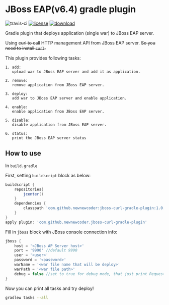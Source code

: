 # JBoss EAP(v6.4) gradle plugin

![travis-ci](https://travis-ci.org/newnewcoder/jboss-curl-gradle-plugin.svg?branch=master)
[![license](https://img.shields.io/badge/license-Apache%202-green.svg)](https://www.apache.org/licenses/LICENSE-2.0)
[![download](https://api.bintray.com/packages/newnewcoder/generic/jboss-curl-gradle-plugin/images/download.svg) ](https://bintray.com/newnewcoder/generic/jboss-curl-gradle-plugin/_latestVersion)

Gradle plugin that deploys application (single war) to JBoss EAP server.

Using ~~curl to call~~ HTTP management API from JBoss EAP server. ~~So you need to install `curl`.~~

This plugin provides following tasks:

    1. add: 
       upload war to JBoss EAP server and add it as application.
    
    2. remove: 
       remove application from JBoss EAP server.
    
    3. deploy: 
       add war to JBoss EAP server and enable application.
    
    4. enable: 
       enable application from JBoss EAP server.
    
    5. disable: 
       disable application from JBoss EAP server.
    
    6. status: 
       print the JBoss EAP server status

## How to use
In `build.gradle`

First, setting `buildscript` block as below:
~~~groovy
buildscript {
    repositories{
        jcenter()
    }
    dependencies {
        classpath 'com.github.newnewcoder:jboss-curl-gradle-plugin:1.0.1'
    }
}
apply plugin: 'com.github.newnewcoder.jboss-curl-gradle-plugin'
~~~

Fill in `jboss` block with JBoss console connection info:
~~~groovy
jboss {
    host = '<JBoss AP Server host>'
    port = '9990' //default 9990
    user = '<user>'
    password = '<password>'
    warName = '<war file name that will be deploy>'
    warPath = '<war file path>'
    debug = false //set to true for debug mode, that just print Request object's properties.
}
~~~

Now you can print all tasks and try deploy!

~~~sh
gradlew tasks --all
~~~